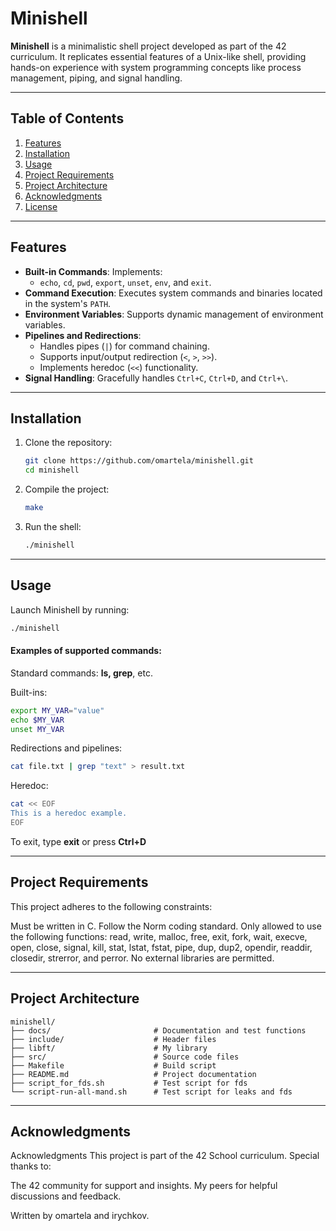 # Minishell

**Minishell** is a minimalistic shell project developed as part of the 42 curriculum. It replicates essential features of a Unix-like shell, providing hands-on experience with system programming concepts like process management, piping, and signal handling.

---

## Table of Contents

1. [Features](#features)
2. [Installation](#installation)
3. [Usage](#usage)
4. [Project Requirements](#project-requirements)
5. [Project Architecture](#project-architecture)
6. [Acknowledgments](#acknowledgments)
7. [License](#license)

---

## Features

- **Built-in Commands**: Implements:
  - `echo`, `cd`, `pwd`, `export`, `unset`, `env`, and `exit`.
- **Command Execution**: Executes system commands and binaries located in the system's `PATH`.
- **Environment Variables**: Supports dynamic management of environment variables.
- **Pipelines and Redirections**:
  - Handles pipes (`|`) for command chaining.
  - Supports input/output redirection (`<`, `>`, `>>`).
  - Implements heredoc (`<<`) functionality.
- **Signal Handling**: Gracefully handles `Ctrl+C`, `Ctrl+D`, and `Ctrl+\`.

---

## Installation

1. Clone the repository:
	```bash
	git clone https://github.com/omartela/minishell.git
	cd minishell
	```

2. Compile the project:
	```bash
	make
	```

3. Run the shell:
	```bash
	./minishell
	```

---

## Usage

Launch Minishell by running:
```bash
./minishell
```

#### Examples of supported commands:

Standard commands: **ls, grep**, etc.

Built-ins:
```bash
export MY_VAR="value"
echo $MY_VAR
unset MY_VAR
```

Redirections and pipelines:
```bash
cat file.txt | grep "text" > result.txt
```

Heredoc:
```bash
cat << EOF
This is a heredoc example.
EOF
```

To exit, type **exit** or press **Ctrl+D**


---

## Project Requirements

This project adheres to the following constraints:

Must be written in C.
Follow the Norm coding standard.
Only allowed to use the following functions:
read, write, malloc, free, exit, fork, wait, execve, open, close, signal, kill, stat, lstat, fstat, pipe, dup, dup2, opendir, readdir, closedir, strerror, and perror.
No external libraries are permitted.

---

## Project Architecture
```
minishell/
├── docs/						# Documentation and test functions
├── include/					# Header files
├── libft/						# My library
├── src/						# Source code files
├── Makefile					# Build script
├── README.md					# Project documentation
├── script_for_fds.sh			# Test script for fds
└── script-run-all-mand.sh		# Test script for leaks and fds
```

---

## Acknowledgments

Acknowledgments
This project is part of the 42 School curriculum. Special thanks to:

The 42 community for support and insights.
My peers for helpful discussions and feedback.

Written by omartela and irychkov.
